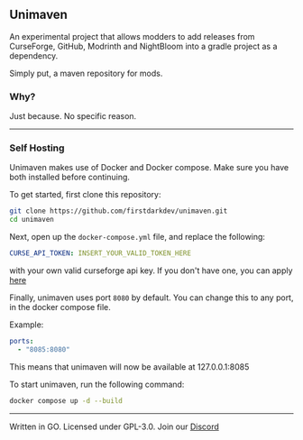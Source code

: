 ## Unimaven

An experimental project that allows modders to add releases from CurseForge, GitHub, Modrinth and NightBloom into a gradle project as a dependency.

Simply put, a maven repository for mods.

### Why?

Just because. No specific reason.

***

### Self Hosting

Unimaven makes use of Docker and Docker compose. Make sure you have both installed before continuing.

To get started, first clone this repository:

```bash
git clone https://github.com/firstdarkdev/unimaven.git
cd unimaven
```

Next, open up the `docker-compose.yml` file, and replace the following:

```yaml
CURSE_API_TOKEN: INSERT_YOUR_VALID_TOKEN_HERE
```
with your own valid curseforge api key. If you don't have one, you can apply [here](https://support.curseforge.com/en/support/solutions/articles/9000208346-about-the-curseforge-api-and-how-to-apply-for-a-key)

Finally, unimaven uses port `8080` by default. You can change this to any port, in the docker compose file.

Example:
```yaml
ports:
  - "8085:8080"
```
This means that unimaven will now be available at 127.0.0.1:8085


To start unimaven, run the following command:

```bash
docker compose up -d --build
```

***

Written in GO. Licensed under GPL-3.0. Join our [Discord](https://discord.firstdark.dev)